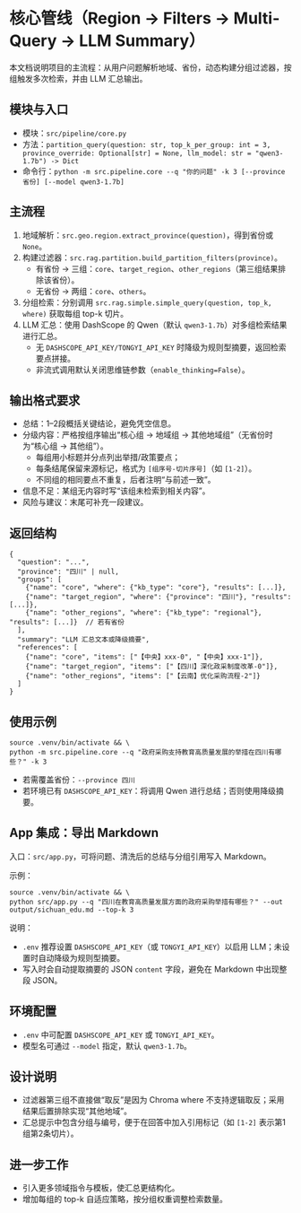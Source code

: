 # 核心管线（Region → Filters → Multi-Query → LLM Summary）

本文档说明项目的主流程：从用户问题解析地域、省份，动态构建分组过滤器，按组触发多次检索，并由 LLM 汇总输出。

## 模块与入口
- 模块：`src/pipeline/core.py`
- 方法：`partition_query(question: str, top_k_per_group: int = 3, province_override: Optional[str] = None, llm_model: str = "qwen3-1.7b") -> Dict`
- 命令行：`python -m src.pipeline.core --q "你的问题" -k 3 [--province 省份] [--model qwen3-1.7b]`

## 主流程
1. 地域解析：`src.geo.region.extract_province(question)`，得到省份或 `None`。
2. 构建过滤器：`src.rag.partition.build_partition_filters(province)`。
   - 有省份 → 三组：`core`、`target_region`、`other_regions`（第三组结果排除该省份）。
   - 无省份 → 两组：`core`、`others`。
3. 分组检索：分别调用 `src.rag.simple.simple_query(question, top_k, where)` 获取每组 top-k 切片。
4. LLM 汇总：使用 DashScope 的 Qwen（默认 `qwen3-1.7b`）对多组检索结果进行汇总。
   - 无 `DASHSCOPE_API_KEY/TONGYI_API_KEY` 时降级为规则型摘要，返回检索要点拼接。
   - 非流式调用默认关闭思维链参数（`enable_thinking=False`）。

## 输出格式要求
- 总结：1–2段概括关键结论，避免凭空信息。
- 分级内容：严格按组序输出“核心组 → 地域组 → 其他地域组”（无省份时为“核心组 → 其他组”）。
  - 每组用小标题并分点列出举措/政策要点；
  - 每条结尾保留来源标记，格式为 `[组序号-切片序号]`（如 `[1-2]`）。
  - 不同组的相同要点不重复，后者注明“与前述一致”。
- 信息不足：某组无内容时写“该组未检索到相关内容”。
- 风险与建议：末尾可补充一段建议。

## 返回结构
```
{
  "question": "...",
  "province": "四川" | null,
  "groups": [
    {"name": "core", "where": {"kb_type": "core"}, "results": [...]},
    {"name": "target_region", "where": {"province": "四川"}, "results": [...]},
    {"name": "other_regions", "where": {"kb_type": "regional"}, "results": [...]}  // 若有省份
  ],
  "summary": "LLM 汇总文本或降级摘要",
  "references": [
    {"name": "core", "items": ["【中央】xxx-0", "【中央】xxx-1"]},
    {"name": "target_region", "items": ["【四川】深化政采制度改革-0"]},
    {"name": "other_regions", "items": ["【云南】优化采购流程-2"]}
  ]
}
```

## 使用示例
```
source .venv/bin/activate && \
python -m src.pipeline.core --q "政府采购支持教育高质量发展的举措在四川有哪些？" -k 3
```
- 若需覆盖省份：`--province 四川`
- 若环境已有 `DASHSCOPE_API_KEY`：将调用 Qwen 进行总结；否则使用降级摘要。

## App 集成：导出 Markdown

入口：`src/app.py`，可将问题、清洗后的总结与分组引用写入 Markdown。

示例：
```
source .venv/bin/activate && \
python src/app.py --q "四川在教育高质量发展方面的政府采购举措有哪些？" --out output/sichuan_edu.md --top-k 3
```

说明：
- `.env` 推荐设置 `DASHSCOPE_API_KEY`（或 `TONGYI_API_KEY`）以启用 LLM；未设置时自动降级为规则型摘要。
- 写入时会自动提取摘要的 JSON `content` 字段，避免在 Markdown 中出现整段 JSON。

## 环境配置
- `.env` 中可配置 `DASHSCOPE_API_KEY` 或 `TONGYI_API_KEY`。
- 模型名可通过 `--model` 指定，默认 `qwen3-1.7b`。

## 设计说明
- 过滤器第三组不直接做“取反”是因为 Chroma where 不支持逻辑取反；采用结果后置排除实现“其他地域”。
- 汇总提示中包含分组与编号，便于在回答中加入引用标记（如 `[1-2]` 表示第1组第2条切片）。

## 进一步工作
- 引入更多领域指令与模板，使汇总更结构化。
- 增加每组的 top-k 自适应策略，按分组权重调整检索数量。